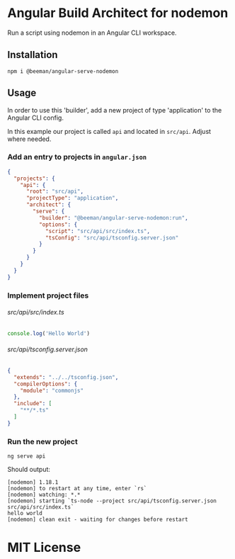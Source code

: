 # Angular Build Architect for nodemon

Run a script using nodemon in an Angular CLI workspace.

## Installation


```
npm i @beeman/angular-serve-nodemon
```


## Usage

In order to use this 'builder', add a new project of type 'application' to the Angular CLI config.

In this example our project is called `api` and located in `src/api`. Adjust where needed.

### Add an entry to projects in `angular.json`


```json
{
  "projects": {
    "api": {
      "root": "src/api",
      "projectType": "application",
      "architect": {
        "serve": {
          "builder": "@beeman/angular-serve-nodemon:run",
          "options": {
            "script": "src/api/src/index.ts",
            "tsConfig": "src/api/tsconfig.server.json"
          }
        }
      }
    }
  }
}
```

### Implement project files

###### src/api/src/index.ts

```typescript
console.log('Hello World')
```

###### src/api/tsconfig.server.json

```json
{
  "extends": "../../tsconfig.json",
  "compilerOptions": {
    "module": "commonjs"
  },
  "include": [
    "**/*.ts"
  ]
}
```

### Run the new project

```
ng serve api
```

Should output:

```
[nodemon] 1.18.1
[nodemon] to restart at any time, enter `rs`
[nodemon] watching: *.*
[nodemon] starting `ts-node --project src/api/tsconfig.server.json src/api/src/index.ts`
hello world
[nodemon] clean exit - waiting for changes before restart
```

# MIT License
